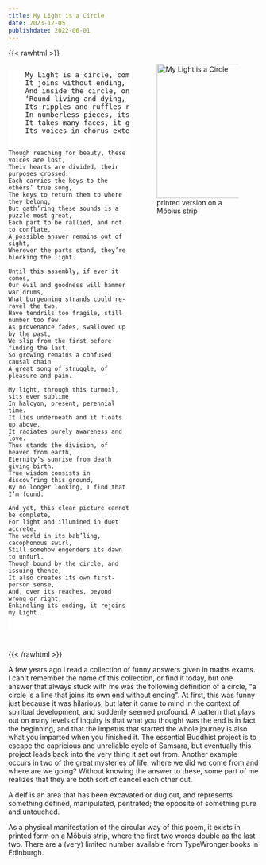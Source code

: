 ```yaml
---
title: My Light is a Circle
date: 2023-12-05
publishdate: 2022-06-01
---
```


{{< rawhtml >}}
<div style="column-count: 2; column-rule: 10px none">
    <div style="display: inline-block column-width: 400px;">
        <pre style="background-color:white">
    My Light is a circle, complete in itself,
    It joins without ending, it ends without delf,
    And inside the circle, on which the light shines,
    ‘Round living and dying, the world intertwines.
    Its ripples and ruffles rejoin and divide,
    In numberless pieces, its masses collide.
    It takes many faces, it grows many eyes,
    Its voices in chorus extend to the skies.

    Though reaching for beauty, these voices are lost,
    Their hearts are divided, their purposes crossed.
    Each carries the keys to the others’ true song,
    The keys to return them to where they belong,
    But gath’ring these sounds is a puzzle most great,
    Each part to be rallied, and not to conflate,
    A possible answer remains out of sight,
    Wherever the parts stand, they’re blocking the light.

    Until this assembly, if ever it comes,
    Our evil and goodness will hammer war drums,
    What burgeoning strands could re-ravel the two,
    Have tendrils too fragile, still number too few.
    As provenance fades, swallowed up by the past,
    We slip from the first before finding the last.
    So growing remains a confused causal chain
    A great song of struggle, of pleasure and pain.

    My light, through this turmoil, sits ever sublime
    In halcyon, present, perennial time.
    It lies underneath and it floats up above,
    It radiates purely awareness and love.
    Thus stands the division, of heaven from earth,
    Eternity’s sunrise from death giving birth.
    True wisdom consists in discov’ring this ground,
    By no longer looking, I find that I’m found.

    And yet, this clear picture cannot be complete,
    For light and illumined in duet accrete.
    The world in its bab’ling, cacophonous swirl,
    Still somehow engenders its dawn to unfurl.
    Though bound by the circle, and issuing thence,
    It also creates its own first-person sense,
    And, over its reaches, beyond wrong or right,
    Enkindling its ending, it rejoins my Light.
</pre>
    </div>
    <div style="display: inline-block column-width: 100px;">
    <div style="vertical-align:center">
        <p style="background-color:white;">
    <figure style="vertical-align:25px";>
    <img src="/mobius_cropped.png" height="270px" width="270px" title="My Light is a Circle">
    <figcaption> printed version on a M&ouml;bius strip </figcaption>
    </figure>
    </p>
    </div>
    </div>
</div>
<p style="margin-bottom: 1cm"></p>
{{< /rawhtml >}}

A few years ago I read a collection of funny answers given in maths exams.
I can't remember the name of this collection, or find it today, but one answer that always stuck with me was the following definition of a circle, "a circle is a line that joins its own end without ending". 
At first, this was funny just because it was hilarious, but later it came to mind in the context of spiritual development, and suddenly seemed profound. 
A pattern that plays out on many levels of inquiry is that what you thought was the end is in fact the beginning, and that the impetus that started the whole journey is also what you imparted when you finished it. 
The essential Buddhist project is to escape the capricious and unreliable cycle of Samsara, but eventually this project leads back into the very thing it set out from. 
Another example occurs in two of the great mysteries of life: where we did we come from and where are we going? Without knowing the answer to these, some part of me realizes that they are both sort of cancel each other out.

A delf is an area that has been excavated or dug out, and represents something defined, manipulated, pentrated; the opposite of something pure and untouched. 

As a physical manifestation of the circular way of this poem, it exists in printed form on a M&ouml;buis strip, where the first two words double as the last two. 
There are a (very) limited number available from TypeWronger books in Edinburgh.



